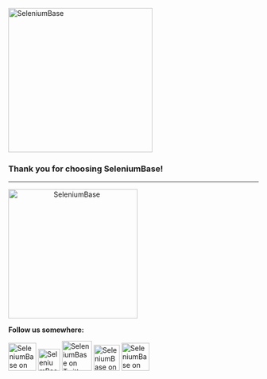 [<img src="https://cdn2.hubspot.net/hubfs/100006/images/super_logo_sb.png" title="SeleniumBase" width="290">](https://github.com/seleniumbase/SeleniumBase/blob/master/README.md)

### Thank you for choosing SeleniumBase!

--------

<p><div><a align="center" href="https://github.com/seleniumbase/SeleniumBase/"><img align="center" src="https://seleniumbase.io/img/sb_logo_7.png" alt="SeleniumBase" width="260"></a></div></p>

<p><div><b>Follow us somewhere:</b></div></p>

<p><div><span><a href="https://github.com/seleniumbase/SeleniumBase"><img src="https://seleniumbase.io/img/social/share_github.svg" title="SeleniumBase on GitHub" alt="SeleniumBase on GitHub" width="56" /></a></span>
<span><a href="https://gitter.im/seleniumbase/SeleniumBase"><img src="https://seleniumbase.io/img/social/share_gitter.svg" title="SeleniumBase on Gitter" alt="SeleniumBase on Gitter" width="44" /></a></span>
<span><a href="https://twitter.com/seleniumbase"><img src="https://seleniumbase.io/img/social/share_twitter.svg" title="SeleniumBase on Twitter" alt="SeleniumBase on Twitter" width="60" /></a></span>
<span><a href="https://instagram.com/seleniumbase"><img src="https://seleniumbase.io/img/social/share_instagram.svg" title="SeleniumBase on Instagram" alt="SeleniumBase on Instagram" width="52" /></a></span>
<span><a href="https://www.facebook.com/SeleniumBase"><img src="https://seleniumbase.io/img/social/share_facebook.svg" title="SeleniumBase on Facebook" alt="SeleniumBase on Facebook" width="56" /></a></span></div></p>
